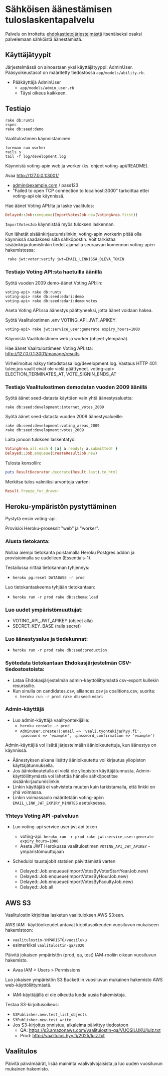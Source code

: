 # Sähköisen äänestämisen tuloslaskentapalvelu

Palvelu on irroitettu [ehdokastietojärjestelmästä](https://github.com/hyy-vaalit/ehdokastiedot)
itsenäiseksi osaksi palvelemaan sähköistä äänestämistä.


## Käyttäjätyypit

Järjestelmässä on ainoastaan yksi käyttäjätyyppi: AdminUser.
Pääsyoikeustasot on määritetty tiedostossa `app/models/ability.rb`.

* Pääkäyttäjä AdminUser
  - `app/models/admin_user.rb`
  - Täysi oikeus kaikkeen.


## Testiajo

```shell
rake db:runts
rspec
rake db:seed:demo
```

Vaalitulostimen käynnistäminen:

```shell
foreman run worker
rails s
tail -f log/development.log
```

Käynnistä voting-apin web ja worker (ks. ohjeet voting-api/README).

Avaa http://127.0.0.1:3001/

* admin@example.com / pass123
* "Failed to open TCP connection to localhost:3000" tarkoittaa ettei voting-api ole käynnissä.

Hae äänet Voting API:lta ja laske vaalitulos:

```ruby
Delayed::Job::enqueue(ImportVotesJob.new(VotingArea.first))
```

`ImportVotesJob` käynnistää myös tuloksen laskennan.


Kun lähetät sisäänkirjautumislinkin, voting-apin workerin pitää olla käynnissä
saadaksesi siitä sähköpostin. Voit tarkistaa sisäänkirjautumislinkin tiedot
ajamalla seuraavan komennon voting-api:n hakemistossa:

```shell
 rake jwt:voter:verify jwt=EMAIL_LINKISSÄ_OLEVA_TOKEN
```

### Testiajo Voting API:sta haetuilla äänillä

Syötä vuoden 2009 demo-äänet Voting API:iin:

```shell
voting-api> rake db:runts
voting-api> rake db:seed:edari:demo
voting-api> rake db:seed:edari:demo:votes
```

Aseta Voting API:ssa äänestys päättyneeksi, jotta äänet voidaan hakea.

Syötä Vaalitulostimen .env VOTING_API_JWT_APIKEY.

```shell
voting-api> rake jwt:service_user:generate expiry_hours=1000
```

Käynnistä Vaalitulostimen web ja worker (ohjeet ylempänä).

Hae äänet Vaalitulostimeen Voting API:sta:
http://127.0.0.1:3001/manage/results

Virheilmoitus näkyy tietodstossa log/development.log.
Vastaus HTTP 401 tulee,jos vaalit eivät ole vielä päättyneet.
voting-api> ELECTION_TERMINATES_AT, VOTE_SIGNIN_ENDS_AT

### Testiajo Vaalitulostimen demodatan vuoden 2009 äänillä

Syötä äänet seed-datasta käyttäen vain yhtä äänestysaluetta:

```shell
rake db:seed:development:internet_votes_2009
```

Syötä äänet seed-datasta vuoden 2009 äänestysalueille:

```shell
rake db:seed:development:voting_areas_2009
rake db:seed:development:votes_2009
```

Laita jonoon tuloksen laskentatyö:

```ruby
VotingArea.all.each { |a| a.ready!; a.submitted! }
Delayed::Job.enqueue(CreateResultJob.new)
```

Tulosta konsoliin:

```ruby
puts ResultDecorator.decorate(Result.last).to_html
```

Merkitse tulos valmiiksi arvontoja varten:

```ruby
Result.freeze_for_draws!
```

## Heroku-ympäristön pystyttäminen

Pystytä ensin voting-api.

Provisioi Heroku-prosessit "web" ja "worker".

### Alusta tietokanta:

Nollaa aiempi tietokanta poistamalla Heroku Postgres addon ja provisioimalla se uudelleen (Essentials-1).

Testailussa riittää tietokannan tyhjennys:
* `heroku pg:reset DATABASE -r prod`

Luo tietokantaskeema tyhjään tietokantaan:
* `heroku run -r prod rake db:schema:load`

### Luo uudet ympäristömuuttujat:

* VOTING_API_JWT_APIKEY (ohjeet alla)
* SECRET_KEY_BASE (rails secret)

### Luo äänestysalue ja tiedekunnat:

* `heroku run -r prod rake db:seed:production`

### Syötedata tietokantaan Ehdokasjärjestelmän CSV-tiedostostoista:

* Lataa Ehdokasjärjestelmän admin-käyttöliittymästä csv-export kullekin resurssille.
* Kun sinulla on candidates.csv, alliances.csv ja coalitions.csv, suorita:
  * `heroku run -r prod rake db:seed:edari`

### Admin-käyttäjä

* Luo admin-käyttäjä vaalityöntekijälle:
  * `heroku console -r prod`
  * `AdminUser.create!(:email => 'vaali.tyontekija@hyy.fi', :password => 'example', :password_confirmation => 'example')`

Admin-käyttäjiä voi lisätä järjestelmään äänioikeutettuja, kun äänestys on käynnissä.

* Äänestyksen aikana lisätty äänioikeutettu voi kirjautua yliopiston käyttäjätunnuksella.
* Jos äänioikeutetulla ei vielä ole yliopiston käyttäjätunnusta, Admin-käyttöliittymästä voi
  lähettää hänelle sähköpostitse sisäänkirjautumislinkin.
* Linkin käyttäjää ei vahvisteta muuten kuin tarkistamalla, että linkki on yhä voimassa.
* Linkin voimassaolo määritetään voting-api:n `EMAIL_LINK_JWT_EXPIRY_MINUTES` asetuksessa.

### Yhteys Voting API -palveluun

* Luo voting-api service user jwt api token
  * voting-api: `heroku run -r prod rake jwt:service_user:generate expiry_hours=1000`
  * Aseta JWT Herokussa vaalitulostimen `VOTING_API_JWT_APIKEY` -ympäristömuuttujaan

* Scheduloi taustajobit statsien päivittämistä varten
  * Delayed::Job.enqueue(ImportVotesByVoterStartYearJob.new)
  * Delayed::Job.enqueue(ImportVotesByHourJob.new)
  * Delayed::Job.enqueue(ImportVotesByFacultyJob.new)
  * Delayed::Job.all

## AWS S3

Vaalitulostin kirjoittaa lasketun vaalituloksen AWS S3:een.

AWS IAM -käyttöoikeudet antavat kirjoitusoikeuden vuosiluvun mukaiseen hakemistoon:

* `vaalitulostin-YMPÄRISTÖ/vuosiluku`
* esimerkiksi `vaalitulostin-qa/2020`

Päivitä jokaisen ympäristön (prod, qa, test) IAM-rooliin oikean vuosiluvun hakemisto.

* Avaa IAM > Users > Permissions

Luo jokaisen ympäristön S3 Buckettiin vuosiluvun mukainen hakemisto AWS web-käyttöliittymästä.

* IAM-käyttäjällä ei ole oikeutta luoda uusia hakemistoja.

Testaa S3-kirjoitusoikeus:

* `S3Publisher.new.test_list_objects`
* `S3Publisher.new.test_write`
* Jos S3-kirjoitus onnistuu, aikaleima päivittyy tiedostoon
  - QA: https://s3.amazonaws.com/vaalitulostin-qa/VUOSILUKU/lulz.txt
  - Prod: http://vaalitulos.hyy.fi/2025/lulz.txt

## Vaalitulos

Päivitä päivämäärät, lisää maininta vaalivalvojaisista ja luo uuden vuosiluvun mukainen hakemisto.
